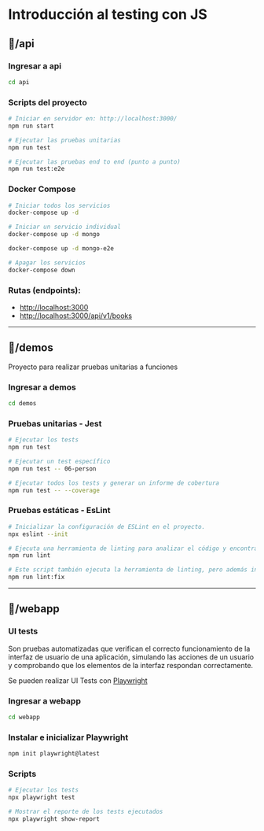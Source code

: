 # Introducción al testing con JS

## 📁/api

### Ingresar a api

```sh
cd api
```

### Scripts del proyecto

```sh
# Iniciar en servidor en: http://localhost:3000/
npm run start

# Ejecutar las pruebas unitarias
npm run test

# Ejecutar las pruebas end to end (punto a punto)
npm run test:e2e
```

### Docker Compose

```sh
# Iniciar todos los servicios
docker-compose up -d

# Iniciar un servicio individual
docker-compose up -d mongo

docker-compose up -d mongo-e2e

# Apagar los servicios
docker-compose down
```

### Rutas (endpoints):

- [http://localhost:3000](http://localhost:3000)
- [http://localhost:3000/api/v1/books](http://localhost:3000/api/v1/books)

---

## 📁/demos

Proyecto para realizar pruebas unitarias a funciones

### Ingresar a demos

```sh
cd demos
```

### Pruebas unitarias - Jest

```sh
# Ejecutar los tests
npm run test

# Ejecutar un test específico
npm run test -- 06-person

# Ejecutar todos los tests y generar un informe de cobertura
npm run test -- --coverage
```

### Pruebas estáticas - EsLint

```sh
# Inicializar la configuración de ESLint en el proyecto.
npx eslint --init

# Ejecuta una herramienta de linting para analizar el código y encontrar posibles errores o problemas de estilo
npm run lint

# Este script también ejecuta la herramienta de linting, pero además intenta corregir automáticamente los problemas encontrados
npm run lint:fix
```

---

## 📁/webapp

### UI tests

Son pruebas automatizadas que verifican el correcto funcionamiento de la interfaz de usuario de una aplicación, simulando las acciones de un usuario y comprobando que los elementos de la interfaz respondan correctamente.

Se pueden realizar UI Tests con [Playwright](https://playwright.dev/)

### Ingresar a webapp

```sh
cd webapp
```

### Instalar e inicializar Playwright

```sh
npm init playwright@latest
```

### Scripts

```sh
# Ejecutar los tests
npx playwright test

# Mostrar el reporte de los tests ejecutados
npx playwright show-report
```
